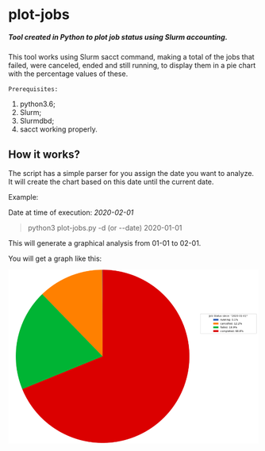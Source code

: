 # plot-jobs

##### Tool created in Python to plot job status using Slurm accounting.

This tool works using Slurm sacct command, making a total of the jobs that failed, were canceled, ended and still running, to display them in a pie chart with the percentage values of these.

    Prerequisites:
1. python3.6;
2. Slurm; 
3. Slurmdbd; 
4. sacct working properly.


## How it works?

The script has a simple parser for you assign the date you want to analyze. It will create the chart based on this date until the current date.

Example:

Date at time of execution: *2020-02-01*

> python3 plot-jobs.py -d (or --date) 2020-01-01

This will generate a graphical analysis from 01-01 to 02-01.

You will get a graph like this:


![alt text](https://github.com/lmagdanello/plot-jobs/blob/master/plot-jobs-example.png?raw=true)
